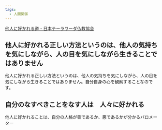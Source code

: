 ```yaml
---
tags:
  - 人間関係
---
```

[他人に好かれる道 - 日本テーラワーダ仏教協会](https://j-theravada.com/dhamma/kantouhouwa/kantou124/)

## 他人に好かれる正しい方法というのは、他人の気持ちを気にしながら、人の目を気にしながら生きることではありません

他人に好かれる正しい方法というのは、他人の気持ちを気にしながら、人の目を気にしながら生きることではありません。自分自身の心を観察することなのです。

## 自分のなすべきことをなす人は　人々に好かれる

他人に好かれることは、自分の人格が善であるか、悪であるかが分かるバロメーター

